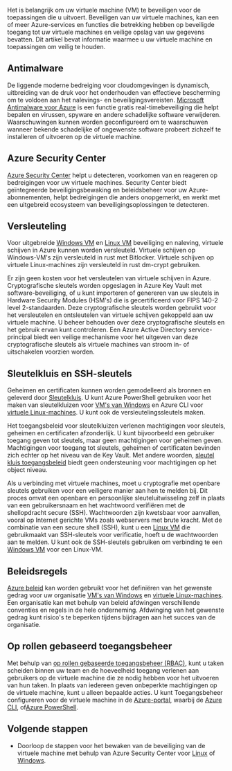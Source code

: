 Het is belangrijk om uw virtuele machine (VM) te beveiligen voor de toepassingen die u uitvoert. Beveiligen van uw virtuele machines, kan een of meer Azure-services en functies die betrekking hebben op beveiligde toegang tot uw virtuele machines en veilige opslag van uw gegevens bevatten. Dit artikel bevat informatie waarmee u uw virtuele machine en toepassingen om veilig te houden.

## <a name="antimalware"></a>Antimalware

De liggende moderne bedreiging voor cloudomgevingen is dynamisch, uitbreiding van de druk voor het onderhouden van effectieve bescherming om te voldoen aan het nalevings- en beveiligingsvereisten. [Microsoft Antimalware voor Azure](../articles/security/azure-security-antimalware.md) is een functie gratis real-timebeveiliging die helpt bepalen en virussen, spyware en andere schadelijke software verwijderen. Waarschuwingen kunnen worden geconfigureerd om te waarschuwen wanneer bekende schadelijke of ongewenste software probeert zichzelf te installeren of uitvoeren op de virtuele machine.

## <a name="azure-security-center"></a>Azure Security Center

[Azure Security Center](../articles/security-center/security-center-intro.md) helpt u detecteren, voorkomen van en reageren op bedreigingen voor uw virtuele machines. Security Center biedt geïntegreerde beveiligingsbewaking en beleidsbeheer voor uw Azure-abonnementen, helpt bedreigingen die anders onopgemerkt, en werkt met een uitgebreid ecosysteem van beveiligingsoplossingen te detecteren.

## <a name="encryption"></a>Versleuteling

Voor uitgebreide [Windows VM](../articles/virtual-machines/windows/encrypt-disks.md) en [Linux VM](../articles/virtual-machines/linux/encrypt-disks.md) beveiliging en naleving, virtuele schijven in Azure kunnen worden versleuteld. Virtuele schijven op Windows-VM's zijn versleuteld in rust met Bitlocker. Virtuele schijven op virtuele Linux-machines zijn versleuteld in rust dm-crypt gebruiken. 

Er zijn geen kosten voor het versleutelen van virtuele schijven in Azure. Cryptografische sleutels worden opgeslagen in Azure Key Vault met software-beveiliging, of u kunt importeren of genereren van uw sleutels in Hardware Security Modules (HSM's) die is gecertificeerd voor FIPS 140-2 level 2-standaarden. Deze cryptografische sleutels worden gebruikt voor het versleutelen en ontsleutelen van virtuele schijven gekoppeld aan uw virtuele machine. U beheer behouden over deze cryptografische sleutels en het gebruik ervan kunt controleren. Een Azure Active Directory service-principal biedt een veilige mechanisme voor het uitgeven van deze cryptografische sleutels als virtuele machines van stroom in- of uitschakelen voorzien worden.

## <a name="key-vault-and-ssh-keys"></a>Sleutelkluis en SSH-sleutels

Geheimen en certificaten kunnen worden gemodelleerd als bronnen en geleverd door [Sleutelkluis](../articles/key-vault/key-vault-whatis.md). U kunt Azure PowerShell gebruiken voor het maken van sleutelkluizen voor [VM's van Windows](../articles/virtual-machines/windows/key-vault-setup.md) en Azure CLI voor [virtuele Linux-machines](../articles/virtual-machines/linux/key-vault-setup.md). U kunt ook de versleutelingssleutels maken.

Het toegangsbeleid voor sleutelkluizen verlenen machtigingen voor sleutels, geheimen en certificaten afzonderlijk. U kunt bijvoorbeeld een gebruiker toegang geven tot sleutels, maar geen machtigingen voor geheimen geven. Machtigingen voor toegang tot sleutels, geheimen of certificaten bevinden zich echter op het niveau van de Key Vault. Met andere woorden, [sleutel kluis toegangsbeleid](../articles/key-vault/key-vault-secure-your-key-vault.md) biedt geen ondersteuning voor machtigingen op het object niveau.

Als u verbinding met virtuele machines, moet u cryptografie met openbare sleutels gebruiken voor een veiligere manier aan hen te melden bij. Dit proces omvat een openbare en persoonlijke sleuteluitwisseling zelf in plaats van een gebruikersnaam en het wachtwoord verifiëren met de shellopdracht secure (SSH). Wachtwoorden zijn kwetsbaar voor aanvallen, vooral op Internet gerichte VMs zoals webservers met brute kracht. Met de combinatie van een secure shell (SSH), kunt u een [Linux VM](../articles/virtual-machines/linux/mac-create-ssh-keys.md) die gebruikmaakt van SSH-sleutels voor verificatie, hoeft u de wachtwoorden aan te melden. U kunt ook de SSH-sleutels gebruiken om verbinding te een [Windows VM](../articles/virtual-machines/linux/ssh-from-windows.md) voor een Linux-VM.

## <a name="policies"></a>Beleidsregels

[Azure beleid](../articles/azure-policy/azure-policy-introduction.md) kan worden gebruikt voor het definiëren van het gewenste gedrag voor uw organisatie [VM's van Windows](../articles/virtual-machines/windows/policy.md) en [virtuele Linux-machines](../articles/virtual-machines/linux/policy.md). Een organisatie kan met behulp van beleid afdwingen verschillende conventies en regels in de hele onderneming. Afdwinging van het gewenste gedrag kunt risico's te beperken tijdens bijdragen aan het succes van de organisatie.

## <a name="role-based-access-control"></a>Op rollen gebaseerd toegangsbeheer

Met behulp van [op rollen gebaseerde toegangsbeheer (RBAC)](../articles/active-directory/role-based-access-control-what-is.md), kunt u taken scheiden binnen uw team en de hoeveelheid toegang verlenen aan gebruikers op de virtuele machine die ze nodig hebben voor het uitvoeren van hun taken. In plaats van iedereen geven onbeperkte machtigingen op de virtuele machine, kunt u alleen bepaalde acties. U kunt Toegangsbeheer configureren voor de virtuele machine in de [Azure-portal](../articles/active-directory/role-based-access-control-configure.md), waarbij de [Azure CLI](https://docs.microsoft.com/cli/azure/role), of[Azure PowerShell](../articles/active-directory/role-based-access-control-manage-access-powershell.md).


## <a name="next-steps"></a>Volgende stappen
- Doorloop de stappen voor het bewaken van de beveiliging van de virtuele machine met behulp van Azure Security Center voor [Linux](../articles/virtual-machines/linux/tutorial-azure-security.md) of [Windows](../articles/virtual-machines/windows/tutorial-azure-security.md).